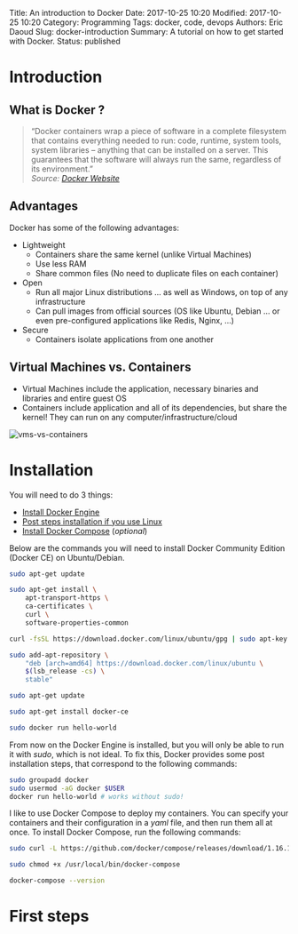 Title: An introduction to Docker
Date: 2017-10-25 10:20
Modified: 2017-10-25 10:20
Category: Programming
Tags: docker, code, devops
Authors: Eric Daoud
Slug: docker-introduction
Summary: A tutorial on how to get started with Docker.
Status: published

# Introduction
## What is Docker ?
> “Docker containers wrap a piece of software in a complete filesystem that
contains everything needed to run: code, runtime, system tools, system libraries
– anything that can be installed on a server. This guarantees that the software
will always run the same, regardless of its environment.”  
*Source: [Docker Website](https://www.docker.com/what-docker )*

## Advantages
Docker has some of the following advantages:

 - Lightweight
    * Containers share the same kernel (unlike Virtual Machines)
    * Use less RAM
    * Share common files (No need to duplicate files on each container)
 - Open
    * Run all major Linux distributions … as well as Windows, on top of any
    infrastructure
    * Can pull images from official sources (OS like Ubuntu, Debian … or even
    pre-configured applications like Redis, Nginx, …)
 - Secure
    * Containers isolate applications from one another

## Virtual Machines vs. Containers

 - Virtual Machines include the application, necessary binaries and libraries and
entire guest OS
 - Containers include application and all of its dependencies, but share the kernel!
 They can run on any computer/infrastructure/cloud

![vms-vs-containers](https://www.docker.com/sites/default/files/containers-vms-together%402x.png)

# Installation
You will need to do 3 things:

 - [Install Docker Engine](https://docs.docker.com/engine/installation/)
 - [Post steps installation if you use Linux](https://docs.docker.com/engine/installation/)
 - [Install Docker Compose](https://docs.docker.com/compose/install/) (*optional*)

Below are the commands you will need to install Docker Community Edition (Docker
CE) on Ubuntu/Debian.

``` bash
sudo apt-get update

sudo apt-get install \
    apt-transport-https \
    ca-certificates \
    curl \
    software-properties-common

curl -fsSL https://download.docker.com/linux/ubuntu/gpg | sudo apt-key add -

sudo add-apt-repository \
    "deb [arch=amd64] https://download.docker.com/linux/ubuntu \
    $(lsb_release -cs) \
    stable"

sudo apt-get update

sudo apt-get install docker-ce

sudo docker run hello-world
```

From now on the Docker Engine is installed, but you will only be able to run it
with *sudo*, which is not ideal. To fix this, Docker provides some post
installation steps, that correspond to the following commands:

``` bash
sudo groupadd docker
sudo usermod -aG docker $USER
docker run hello-world # works without sudo!
```

I like to use Docker Compose to deploy my containers. You can specify your
containers and their configuration in a *yaml* file, and then run them all at
once. To install Docker Compose, run the following commands:

``` bash
sudo curl -L https://github.com/docker/compose/releases/download/1.16.1/docker-compose-`uname -s`-`uname -m` -o /usr/local/bin/docker-compose

sudo chmod +x /usr/local/bin/docker-compose

docker-compose --version
```

# First steps
